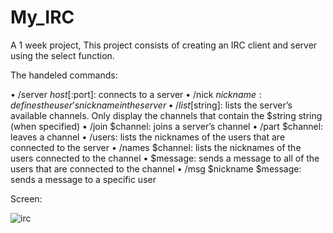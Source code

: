 # My_IRC
A 1 week project, This project consists of creating an IRC client and server using the select function.

The handeled commands:

• /server $host[:$port]: connects to a server
• /nick $nickname: defines the user’s nickname in the server
• /list [$string]: lists the server’s available channels.
Only display the channels that contain the $string string (when specified)
• /join $channel: joins a server’s channel
• /part $channel: leaves a channel
• /users: lists the nicknames of the users that are connected to the server
• /names $channel: lists the nicknames of the users connected to the channel
• $message: sends a message to all of the users that are connected to the channel
• /msg $nickname $message: sends a message to a specific user

Screen:

![irc](https://user-images.githubusercontent.com/36760748/43338728-98d3e6ea-91d7-11e8-9371-1d7ddd853c81.png)
